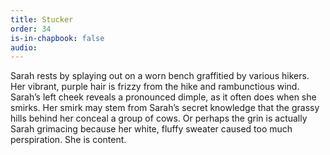 ```yaml
---
title: Stucker
order: 34
is-in-chapbook: false
audio: 
---
```

Sarah rests by splaying out on a worn bench graffitied by various hikers. Her vibrant, purple hair is frizzy from the hike and rambunctious wind. Sarah’s left cheek reveals a pronounced dimple, as it often does when she smirks. Her smirk may stem from Sarah’s secret knowledge that the grassy hills behind her conceal a group of cows. Or perhaps the grin is actually Sarah grimacing because her white, fluffy sweater caused too much perspiration. She is content.
